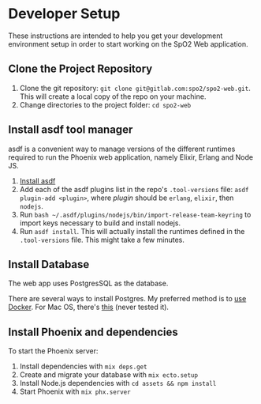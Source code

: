 # Developer Setup

These instructions are intended to help you get your development environment setup in order to start working on the SpO2 Web application.

## Clone the Project Repository

1. Clone the git repository: `git clone git@gitlab.com:spo2/spo2-web.git`. This will create a local copy of the repo on your machine.
2. Change directories to the project folder: `cd spo2-web`

## Install asdf tool manager

asdf is a convenient way to manage versions of the different runtimes required to run the Phoenix web application, namely Elixir, Erlang and Node JS.

1. [Install asdf](https://asdf-vm.com/#/core-manage-asdf-vm)
2. Add each of the asdf plugins list in the repo's `.tool-versions` file: `asdf plugin-add <plugin>`, where *plugin* should be `erlang`, `elixir`, then `nodejs`.
3. Run `bash ~/.asdf/plugins/nodejs/bin/import-release-team-keyring` to import keys necessary to build and install nodejs.
4. Run `asdf install`. This will actually install the runtimes defined in the `.tool-versions` file. This might take a few minutes.

## Install Database

The web app uses PostgresSQL as the database.

There are several ways to install Postgres. My preferred method is to [use Docker](https://hub.docker.com/_/postgres). For Mac OS, there's [this](https://postgresapp.com/) (never tested it).

## Install Phoenix and dependencies

To start the Phoenix server:

1. Install dependencies with `mix deps.get`
2. Create and migrate your database with `mix ecto.setup`
3. Install Node.js dependencies with `cd assets && npm install`
4. Start Phoenix with `mix phx.server`
